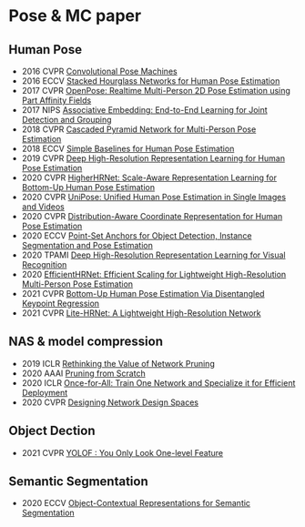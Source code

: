 # Pose & MC paper


Human Pose
---
- 2016 CVPR [Convolutional Pose Machines](https://arxiv.org/pdf/1602.00134)
- 2016 ECCV [Stacked Hourglass Networks for Human Pose Estimation](https://arxiv.org/pdf/1603.06937)
- 2017 CVPR [OpenPose: Realtime Multi-Person 2D Pose Estimation using Part Affinity Fields](https://arxiv.org/pdf/1812.08008)
- 2017 NIPS [Associative Embedding: End-to-End Learning for Joint Detection and Grouping](https://arxiv.org/pdf/1611.05424)
- 2018 CVPR [Cascaded Pyramid Network for Multi-Person Pose Estimation](https://arxiv.org/pdf/1711.07319)
- 2018 ECCV [Simple Baselines for Human Pose Estimation](https://arxiv.org/pdf/1804.06208)
- 2019 CVPR [Deep High-Resolution Representation Learning for Human Pose Estimation](https://arxiv.org/pdf/1902.09212)
- 2020 CVPR [HigherHRNet: Scale-Aware Representation Learning for Bottom-Up Human Pose Estimation](https://arxiv.org/pdf/1908.10357)
- 2020 CVPR [UniPose: Unified Human Pose Estimation in Single Images and Videos](https://arxiv.org/pdf/2001.08095)
- 2020 CVPR [Distribution-Aware Coordinate Representation for Human Pose Estimation]()
- 2020 ECCV [Point-Set Anchors for Object Detection, Instance Segmentation and Pose Estimation]()
- 2020 TPAMI [Deep High-Resolution Representation Learning for Visual Recognition]()
- 2020 [EfficientHRNet: Efficient Scaling for Lightweight High-Resolution Multi-Person Pose Estimation](https://arxiv.org/pdf/2007.08090)
- 2021 CVPR [Bottom-Up Human Pose Estimation Via Disentangled Keypoint Regression]()
- 2021 CVPR [Lite-HRNet: A Lightweight High-Resolution Network](https://arxiv.org/pdf/2104.06403)

NAS & model compression
---
- 2019 ICLR [Rethinking the Value of Network Pruning](https://arxiv.org/pdf/1810.05270)
- 2020 AAAI [Pruning from Scratch](https://arxiv.org/pdf/1909.12579)
- 2020 ICLR [Once-for-All: Train One Network and Specialize it for Efficient Deployment](https://arxiv.org/pdf/1908.09791)
- 2020 CVPR [Designing Network Design Spaces](https://arxiv.org/pdf/2003.13678)

Object Dection
---
- 2021 CVPR [YOLOF : You Only Look One-level Feature
](https://arxiv.org/pdf/2103.09460)

Semantic Segmentation
---
- 2020 ECCV [Object-Contextual Representations for Semantic
Segmentation]()